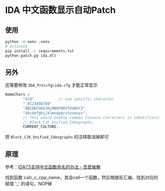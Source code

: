 # IDA 中文函数显示自动Patch

## 使用

```sh
python -m venv .venv
# activate
pip install -r requirements.txt
python patch.py ida.dll
```

## 另外

还需要修改 `IDA_Pro\cfg\ida.cfg` 才能正常显示

```c
NameChars =
        "$?@"           // asm specific character
        "_0123456789"
        "ABCDEFGHIJKLMNOPQRSTUVWXYZ"
        "abcdefghijklmnopqrstuvwxyz",
        // This would enable common Chinese characters in identifiers:
        // Block_CJK_Unified_Ideographs,
        CURRENT_CULTURE;
```

把 `Block_CJK_Unified_Ideographs` 的注释取消掉即可

## 原理

参考：[IDA7.5支持中文函数命名的办法 - 吾爱破解](https://www.52pojie.cn/thread-1414525-1-1.html)

找到函数 calc_c_cpp_name，其会call一个函数，然后根据反汇编，找到对应的赋值 '_' 的语句，NOP掉